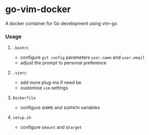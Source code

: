 # go-vim-docker
A docker container for Go development using vim-go

### Usage
1. `.bashrc`
   * configure `git config` parameters `user.name` and `user.email`
   * adjust the prompt to personal preference

2. `.vimrc`
   * add more plug-ins if need be
   * customise `vim` settings

3. `Dockerfile`
   * configure `$HOME` and `$GOPATH` variables
   
4. `setup.sh`
   * configure `$mount` and `$target`  
